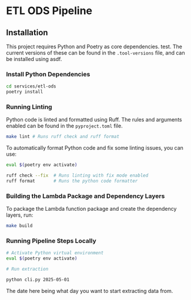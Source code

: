 # ETL ODS Pipeline

## Installation

This project requires Python and Poetry as core dependencies. test.
The current versions of these can be found in the `.tool-versions` file, and can be installed using asdf.

### Install Python Dependencies

```bash
cd services/etl-ods
poetry install
```

### Running Linting

Python code is linted and formatted using Ruff. The rules and arguments enabled can be found in the `pyproject.toml` file.

```bash
make lint # Runs ruff check and ruff format
```

To automatically format Python code and fix some linting issues, you can use:

```bash
eval $(poetry env activate)

ruff check --fix  # Runs linting with fix mode enabled
ruff format       # Runs the python code formatter
```

### Building the Lambda Package and Dependency Layers

To package the Lambda function package and create the dependency layers, run:

```bash
make build
```

### Running Pipeline Steps Locally

```bash
# Activate Python virtual environment
eval $(poetry env activate)

# Run extraction

python cli.py 2025-05-01

```
The date here being what day you want to start extracting data from.
